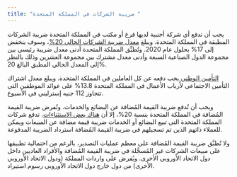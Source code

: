 ```yaml
---
title: "ضريبة الشركات في المملكة المتحدة "
---
```

يجب أن تدفع أي شركة أجنبية لديها فرع أو مكتب في المملكة المتحدة ضريبة الشركات المطبقة في المملكة المتحدة. ويبلغ [معدل ضريبة الشركات الحالي 20%](https://www.gov.uk/corporation-tax-rates/rates)، وسوف ينخفض إلى 17% بحلول عام 2020. وتُطبِّق المملكة المتحدة أدنى معدل ضريبة رئيسي بين مجموعة الدول الصناعية السبعة وأدنى معدل مشترك بين مجموعة العشرين وذلك بالنظر إلى المعدل الحالي المطبق البالغ 20%.

[التأمين الوطني ](https://www.gov.uk/national-insurance/overview) يجب دفعه عن كل العاملين في المملكة المتحدة. ويبلغ معدل اشتراك التأمين الاجتماعي لأرباب الأعمال في المملكة المتحدة 13.8% على عوائد الموظفين التي تتجاوز 112 جنيه إسترليني في الأسبوع.

ويجب أن تُدفع ضريبة القيمة المُضافة عن البضائع والخدمات. وتُفرض ضريبة القيمة المُضافة في المملكة المتحدة بنسبة 20%، إلا أن [هناك بعض الاستثناءات](https://www.gov.uk/guidance/rates-of-vat-on-different-goods-and-services). تدفع شركات المملكة المتحدة التي تبيع البضائع أو الخدمات ضريبة قيمة مضافة عن المبيعات ويمكن للعملاء ذاتهم الذين تم تسجيلهم في ضريبة القيمة المُضافة استرداد الضريبة المدفوعة.

ولا تُطبَّق ضريبة القيمة المُضافة على معظم عمليات التصدير، بالرغم من احتمالية تطبيقها على مبيعات الشركات غير المُسجَّلة في ضريبة القيمة المُضافة والأفراد العاديين داخل دول الاتحاد الأوروبي الأخرى. ويُفرض على واردات المملكة (ودول الاتحاد الأوروبي الأخرى) من دول خارج دول الاتحاد الأوروبي رسوم استيراد.

